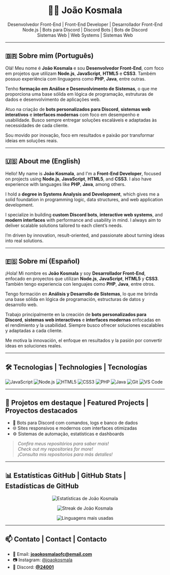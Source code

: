 <h1 align="center">👨‍💻 João Kosmala</h1>

<p align="center">
Desenvolvedor Front-End | Front-End Developer | Desarrollador Front-End  
<br>
Node.js | Bots para Discord | Discord Bots | Bots de Discord  
<br>
Sistemas Web | Web Systems | Sistemas Web
</p>

---

## 🇧🇷 Sobre mim (Português)

Olá! Meu nome é **João Kosmala** e sou **Desenvolvedor Front-End**, com foco em projetos que utilizam **Node.js**, **JavaScript**, **HTML5** e **CSS3**. Também possuo experiência com linguagens como **PHP**, **Java**, entre outras.

Tenho **formação em Análise e Desenvolvimento de Sistemas**, o que me proporciona uma base sólida em lógica de programação, estruturas de dados e desenvolvimento de aplicações web.

Atuo na criação de **bots personalizados para Discord**, **sistemas web interativos** e **interfaces modernas** com foco em desempenho e usabilidade. Busco sempre entregar soluções escaláveis e adaptadas às necessidades de cada cliente.

Sou movido por inovação, foco em resultados e paixão por transformar ideias em soluções reais.

---

## 🇺🇸 About me (English)

Hello! My name is **João Kosmala**, and I'm a **Front-End Developer**, focused on projects using **Node.js**, **JavaScript**, **HTML5**, and **CSS3**. I also have experience with languages like **PHP**, **Java**, among others.

I hold a **degree in Systems Analysis and Development**, which gives me a solid foundation in programming logic, data structures, and web application development.

I specialize in building **custom Discord bots**, **interactive web systems**, and **modern interfaces** with performance and usability in mind. I always aim to deliver scalable solutions tailored to each client’s needs.

I’m driven by innovation, result-oriented, and passionate about turning ideas into real solutions.

---

## 🇪🇸 Sobre mí (Español)

¡Hola! Mi nombre es **João Kosmala** y soy **Desarrollador Front-End**, enfocado en proyectos que utilizan **Node.js**, **JavaScript**, **HTML5** y **CSS3**. También tengo experiencia con lenguajes como **PHP**, **Java**, entre otros.

Tengo formación en **Análisis y Desarrollo de Sistemas**, lo que me brinda una base sólida en lógica de programación, estructuras de datos y desarrollo web.

Trabajo principalmente en la creación de **bots personalizados para Discord**, **sistemas web interactivos** e **interfaces modernas** enfocadas en el rendimiento y la usabilidad. Siempre busco ofrecer soluciones escalables y adaptadas a cada cliente.

Me motiva la innovación, el enfoque en resultados y la pasión por convertir ideas en soluciones reales.

---

## 🛠️ Tecnologias | Technologies | Tecnologías

![JavaScript](https://img.shields.io/badge/-JavaScript-F7DF1E?style=flat&logo=javascript&logoColor=black)
![Node.js](https://img.shields.io/badge/-Node.js-339933?style=flat&logo=node.js&logoColor=white)
![HTML5](https://img.shields.io/badge/-HTML5-E34F26?style=flat&logo=html5&logoColor=white)
![CSS3](https://img.shields.io/badge/-CSS3-1572B6?style=flat&logo=css3&logoColor=white)
![PHP](https://img.shields.io/badge/-PHP-777BB4?style=flat&logo=php&logoColor=white)
![Java](https://img.shields.io/badge/-Java-007396?style=flat&logo=java&logoColor=white)
![Git](https://img.shields.io/badge/-Git-F05032?style=flat&logo=git&logoColor=white)
![VS Code](https://img.shields.io/badge/-VS%20Code-007ACC?style=flat&logo=visual-studio-code&logoColor=white)

---

## 🚀 Projetos em destaque | Featured Projects | Proyectos destacados

- 🔧 Bots para Discord com comandos, logs e banco de dados  
- 🌐 Sites responsivos e modernos com interfaces otimizadas  
- ⚙️ Sistemas de automação, estatísticas e dashboards  

> *Confira meus repositórios para saber mais!*  
> *Check out my repositories for more!*  
> *¡Consulta mis repositorios para más detalles!*

---

## 📊 Estatísticas GitHub | GitHub Stats | Estadísticas de GitHub

<p align="center">
  <img src="https://github-readme-stats.vercel.app/api?username=joaokosmala&show_icons=true&theme=radical" alt="Estatísticas de João Kosmala" />
</p>

<p align="center">
  <img src="https://github-readme-streak-stats.herokuapp.com/?user=joaokosmala&theme=radical" alt="Streak de João Kosmala" />
</p>

<p align="center">
  <img src="https://github-readme-stats.vercel.app/api/top-langs/?username=joaokosmala&layout=compact&theme=radical" alt="Linguagens mais usadas" />
</p>

---

## 📫 Contato | Contact | Contacto

- 📧 Email: **joaokosmalaofc@email.com**  
- 📷 Instagram: [@joaokosmala](https://instagram.com/joaokosmala)  
- 💬 Discord: **[@24001](https://discord.com/channels/@me/1226298476434952265)**

